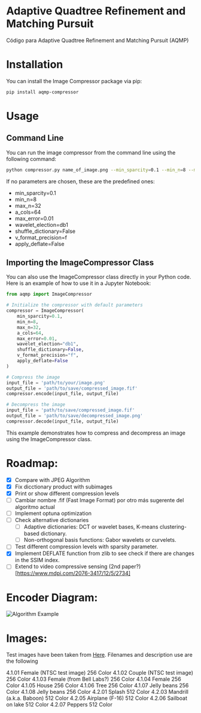 # Adaptive Quadtree Refinement and Matching Pursuit
Código para Adaptive Quadtree Refinement and Matching Pursuit (AQMP)

# Installation

You can install the Image Compressor package via pip:

```sh
pip install aqmp-compressor
```
# Usage
## Command Line
You can run the image compressor from the command line using the following command:
```sh
python compressor.py name_of_image.png --min_sparcity=0.1 --min_n=8 --max_n=32 --a_cols=64 --max_error=0.01 --wavelet_election=db1 --shuffle_dictionary=False --v_format_precision=f --apply_deflate=False
```
If no parameters are chosen, these are the predefined ones:

- min_sparcity=0.1
- min_n=8
- max_n=32
- a_cols=64
- max_error=0.01
- wavelet_election=db1
- shuffle_dictionary=False
- v_format_precision=f
- apply_deflate=False

## Importing the ImageCompressor Class
You can also use the ImageCompressor class directly in your Python code. Here is an example of how to use it in a Jupyter Notebook:

```py
from aqmp import ImageCompressor

# Initialize the compressor with default parameters
compressor = ImageCompressor(
    min_sparcity=0.1,
    min_n=8,
    max_n=32,
    a_cols=64,
    max_error=0.01,
    wavelet_election="db1",
    shuffle_dictionary=False,
    v_format_precision="f",
    apply_deflate=False
)

# Compress the image
input_file = 'path/to/your/image.png'
output_file = 'path/to/save/compressed_image.fif'
compressor.encode(input_file, output_file)

# Decompress the image
input_file = 'path/to/save/compressed_image.fif'
output_file = 'path/to/save/decompressed_image.png'
compressor.decode(input_file, output_file)
```
This example demonstrates how to compress and decompress an image using the ImageCompressor class.

# Roadmap:

- [x] Compare with JPEG Algorithm
- [x] Fix dicctionary product with subimages
- [x] Print or show different compression levels
- [ ] Cambiar nombre .fif  (Fast Image Format) por otro más sugerente del algoritmo actual
- [ ] Implement optuna optimization
- [ ] Check alternative dictionaries
   - [ ] Adaptive dictionaries: DCT or wavelet bases, K-means clustering-based dictionary.
   - [ ] Non-orthogonal basis functions: Gabor wavelets or curvelets.
- [ ] Test different compression levels with sparsity parameter.
- [x] Implement DEFLATE function from zlib to see check if there are changes in the SSIM index.
- [ ] Extend to video compressive sensing (2nd paper?) [https://www.mdpi.com/2076-3417/12/5/2734]

# Encoder Diagram:

![Algorithm Example](./images/flow_diagram.png)

# Images:

Test images have been taken from [Here](https://sipi.usc.edu/database/database.php?volume=misc). Filenames and description use are the following

4.1.01        Female (NTSC test image)                   256    Color
4.1.02        Couple (NTSC test image)                   256    Color
4.1.03        Female (from Bell Labs?)                   256    Color
4.1.04        Female                                     256    Color
4.1.05        House                                      256    Color
4.1.06        Tree                                       256    Color
4.1.07        Jelly beans                                256    Color
4.1.08        Jelly beans                                256    Color
4.2.01        Splash                                     512    Color
4.2.03        Mandrill (a.k.a. Baboon)                   512    Color
4.2.05        Airplane (F-16)                            512    Color
4.2.06        Sailboat on lake                           512    Color
4.2.07        Peppers                                    512    Color

